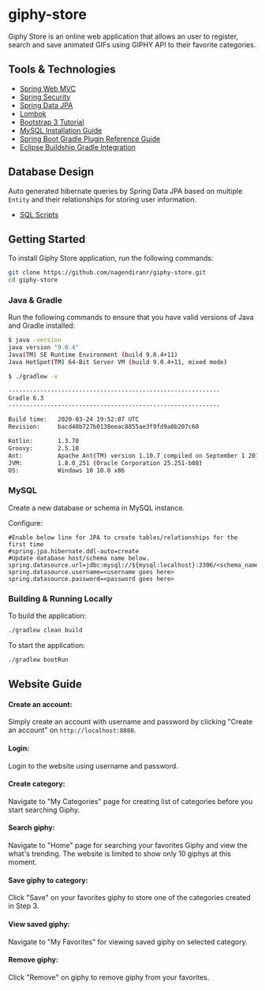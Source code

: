 # giphy-store

Giphy Store is an online web application that allows an user to register, search and save animated GIFs using GIPHY API to their favorite categories.

## Tools & Technologies

* [Spring Web MVC](https://docs.spring.io/spring/docs/3.2.x/spring-framework-reference/html/mvc.html)
* [Spring Security](https://docs.spring.io/spring-boot/docs/2.2.6.RELEASE/reference/htmlsingle/#boot-features-security)
* [Spring Data JPA](https://docs.spring.io/spring-boot/docs/2.2.6.RELEASE/reference/htmlsingle/#boot-features-jpa-and-spring-data)
* [Lombok](https://projectlombok.org/)
* [Bootstrap 3 Tutorial](https://www.w3schools.com/bootstrap/default.asp)
* [MySQL Installation Guide](https://dev.mysql.com/doc/mysql-installation-excerpt/5.7/en/)
* [Spring Boot Gradle Plugin Reference Guide](https://docs.spring.io/spring-boot/docs/2.2.6.RELEASE/gradle-plugin/reference/html/)
* [Eclipse Buildship Gradle Integration](https://marketplace.eclipse.org/content/buildship-gradle-integration#group-details)

## Database Design

Auto generated hibernate queries by Spring Data JPA based on multiple `Entity` and their relationships for storing user information.

* [SQL Scripts](https://github.com/nagendiranr/giphy-store/blob/master/src/main/resources/scripts/giphystore_db_scripts.sql)

## Getting Started
To install Giphy Store application, run the following commands:

```bash
git clone https://github.com/nagendiranr/giphy-store.git
cd giphy-store
```

### Java & Gradle
Run the following commands to ensure that you have valid versions of Java and Gradle installed:

```bash
$ java -version
java version "9.0.4"
Java(TM) SE Runtime Environment (build 9.0.4+11)
Java HotSpot(TM) 64-Bit Server VM (build 9.0.4+11, mixed mode)
```

```bash
$ ./gradlew -v

------------------------------------------------------------
Gradle 6.3
------------------------------------------------------------

Build time:   2020-03-24 19:52:07 UTC
Revision:     bacd40b727b0130eeac8855ae3f9fd9a0b207c60

Kotlin:       1.3.70
Groovy:       2.5.10
Ant:          Apache Ant(TM) version 1.10.7 compiled on September 1 2019
JVM:          1.8.0_251 (Oracle Corporation 25.251-b08)
OS:           Windows 10 10.0 x86
```

### MySQL

Create a new database or schema in MySQL instance.

Configure:
```application.properties
#Enable below line for JPA to create tables/relationships for the first time
#spring.jpa.hibernate.ddl-auto=create 
#Update database host/schema name below.
spring.datasource.url=jdbc:mysql://${mysql:localhost}:3306/<schema_name> 
spring.datasource.username=<username goes here>
spring.datasource.password=<password goes here>
```
### Building & Running Locally

To build the application:
```bash
./gradlew clean build
```

To start the application:
```bash
./gradlew bootRun
```

## Website Guide

#### Create an account: 

Simply create an account with username and password by clicking "Create an account" on `http://localhost:8080`.

#### Login:

Login to the website using username and password.

#### Create category:

Navigate to "My Categories" page for creating list of categories before you start searching Giphy.

#### Search giphy:

Navigate to "Home" page for searching your favorites Giphy and view the what's trending. The website is limited to show only 10 giphys at this moment.

#### Save giphy to category:

Click "Save" on your favorites giphy to store one of the categories created in Step 3.

#### View saved giphy:

Navigate to "My Favorites" for viewing saved giphy on selected category.

#### Remove giphy:

Click "Remove" on giphy to remove giphy from your favorites.
